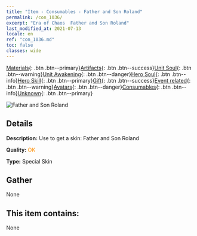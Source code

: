 ```yaml
---
title: "Item - Consumables - Father and Son Roland"
permalink: /con_1036/
excerpt: "Era of Chaos  Father and Son Roland"
last_modified_at: 2021-07-13
locale: en
ref: "con_1036.md"
toc: false
classes: wide
---
```

 [Materials](/Items/){: .btn .btn--primary}[Artifacts](/Items/Artifacts/){: .btn .btn--success}[Unit Soul](/Items/UnitSoul/){: .btn .btn--warning}[Unit Awakening](/Items/UnitAwakening/){: .btn .btn--danger}[Hero Soul](/Items/HeroSoul/){: .btn .btn--info}[Hero Skill](/Items/HeroSkill/){: .btn .btn--primary}[Gift](/Items/Gift/){: .btn .btn--success}[Event related](/Items/Events/){: .btn .btn--warning}[Avatars](/Items/Avatars/){: .btn .btn--danger}[Consumables](/Items/Consumables/){: .btn .btn--info}[Unknown](/Items/Unknown/){: .btn .btn--primary}

 ![Father and Son Roland](/images/h/h_Roland9.jpg)

## Details
 **Description:** Use to get a skin: Father and Son Roland

 **Quality:** <span style="color: #FF8C00">OK</span>

 **Type:** Special Skin

## Gather

  None

## This item contains:

  None

